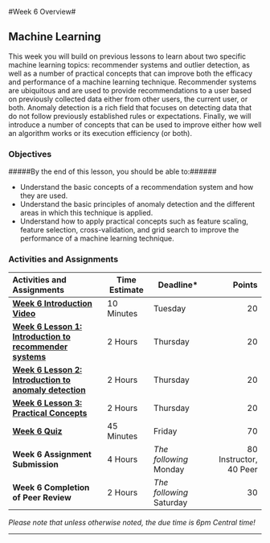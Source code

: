 #Week 6 Overview#

## Machine Learning ##

This week you will build on previous lessons to learn about two specific
machine learning topics: recommender systems and outlier detection, as
well as a number of practical concepts that can improve both the
efficacy and performance of a machine learning technique. Recommender
systems are ubiquitous and are used to provide recommendations to a user
based on previously collected data either from other users, the current
user, or both. Anomaly detection is a rich field that focuses on
detecting data that do not follow previously established rules or
expectations. Finally, we will introduce a number of concepts that can be
used to improve either how well an algorithm works or its execution
efficiency (or both).

### Objectives ###

#####By the end of this lesson, you should be able to:######

- Understand the basic concepts of a recommendation system and how they
are used.
- Understand the basic principles of anomaly detection and the different
areas in which this technique is applied.
- Understand how to apply practical concepts such as feature scaling,
feature selection, cross-validation, and grid search to improve the
performance of a machine learning technique.

### Activities and Assignments ###

|Activities and Assignments | Time Estimate | Deadline* | Points|
|:------| -----|-------|----------:|
|**[Week 6 Introduction Video][wv]** |10 Minutes|Tuesday|20|
|**[Week 6 Lesson 1: Introduction to recommender systems](lesson1.md)**| 2 Hours |Thursday| 20|
|**[Week 6 Lesson 2: Introduction to anomaly detection](lesson2.md)**| 2 Hours | Thursday | 20 |
|**[Week 6 Lesson 3: Practical Concepts](lesson3.md)**| 2 Hours | Thursday| 20 |
|**[Week 6 Quiz][wq]**| 45 Minutes | Friday | 70|
|**Week 6 Assignment Submission**| 4 Hours | *The following* Monday | 80 Instructor, 40 Peer | 
|**Week 6 Completion of Peer Review**| 2 Hours | *The following* Saturday | 30 | 

*Please note that unless otherwise noted, the due time is 6pm Central time!*

----------
[wv]: https://mediaspace.illinois.edu/media/Week+Six.mp4/1_zjo1n3os/38493712
[wq]: https://learn.illinois.edu/mod/quiz/view.php?id=1325113
